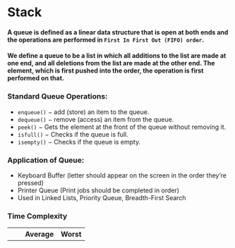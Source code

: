 # Stack

#### A queue is defined as a linear data structure that is open at both ends and the operations are performed in `First In First Out (FIFO) order`.

#### We define a queue to be a list in which all additions to the list are made at one end, and all deletions from the list are made at the other end. The element, which is first pushed into the order, the operation is first performed on that.

### Standard Queue Operations:

- `enqueue()` − add (store) an item to the queue.
- `dequeue()` − remove (access) an item from the queue.
- `peek()` − Gets the element at the front of the queue without removing it.
- `isfull()` − Checks if the queue is full.
- `isempty()` − Checks if the queue is empty.

### Application of Queue:

- Keyboard Buffer (letter should appear on the screen in the order they’re pressed)
- Printer Queue (Print jobs should be completed in order)
- Used in Linked Lists, Priority Queue, Breadth-First Search

### Time Complexity

<table>
    <tr>
        <th><th>
        <th>Average</th>
        <th>Worst</th>
    </tr>
</table>
